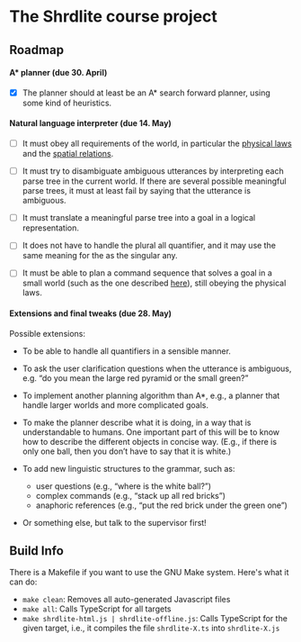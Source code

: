 The Shrdlite course project
============================

Roadmap
--------------------------
#### A* planner (due **30. April**)
- [x] The planner should at least be an A* search forward planner, using some kind of heuristics.

#### Natural language interpreter (due **14. May**)
- [ ] It must obey all requirements of the world, in particular the [physical laws](http://chalmersgu-ai-course.github.io/shrdlite.html#physical-laws) and the [spatial relations](http://chalmersgu-ai-course.github.io/shrdlite.html#spatial-relations).

- [ ] It must try to disambiguate ambiguous utterances by interpreting each parse tree in the current world. If there are several possible meaningful parse trees, it must at least fail by saying that the utterance is ambiguous.

- [ ] It must translate a meaningful parse tree into a goal in a logical representation.

- [ ] It does not have to handle the plural all quantifier, and it may use the same meaning for the as the singular any.

- [ ] It must be able to plan a command sequence that solves a goal in a small world (such as the one described [here](http://chalmersgu-ai-course.github.io/shrdlite.html#interpreting-the-parse-results)), still obeying the physical laws.

#### Extensions and final tweaks (due **28. May**)
Possible extensions:

- To be able to handle all quantifiers in a sensible manner.

- To ask the user clarification questions when the utterance is ambiguous, e.g. “do you mean the large red pyramid or the small green?”

- To implement another planning algorithm than A*, e.g., a planner that handle larger worlds and more complicated goals.

- To make the planner describe what it is doing, in a way that is understandable to humans. One important part of this will be to know how to describe the different objects in concise way. (E.g., if there is only one ball, then you don’t have to say that it is white.)
- To add new linguistic structures to the grammar, such as:
  - user questions (e.g., “where is the white ball?”)
  - complex commands (e.g., “stack up all red bricks”)
  - anaphoric references (e.g., “put the red brick under the green one”)
- Or something else, but talk to the supervisor first!



Build Info
--------------------------

There is a Makefile if you want to use the GNU Make system. Here's what it can do:

- `make clean`: Removes all auto-generated Javascript files
- `make all`: Calls TypeScript for all targets
- `make shrdlite-html.js | shrdlite-offline.js`:
  Calls TypeScript for the given target,
  i.e., it compiles the file `shrdlite-X.ts` into `shrdlite-X.js`
